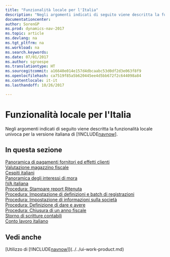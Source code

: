 ```yaml
---
title: "Funzionalità locale per l'Italia"
description: "Negli argomenti indicati di seguito viene descritta la funzionalità locale nella versione italiana di [!INCLUDE[navnow](../../includes/navnow_md.md)]."
documentationcenter: 
author: SorenGP
ms.prod: dynamics-nav-2017
ms.topic: article
ms.devlang: na
ms.tgt_pltfrm: na
ms.workload: na
ms.search.keywords: 
ms.date: 07/01/2017
ms.author: sgroespe
ms.translationtype: HT
ms.sourcegitcommit: a16640e014e157d4dbcaabc53d0df2d3e063f8f9
ms.openlocfilehash: ca7519f85a5b620445ee4d5bb672f2c644098a84
ms.contentlocale: it-it
ms.lasthandoff: 10/26/2017

---
```

# <a name="italy-local-functionality"></a>Funzionalità locale per l'Italia
Negli argomenti indicati di seguito viene descritta la funzionalità locale univoca per la versione italiana di [!INCLUDE[navnow](../../includes/navnow_md.md)].  

## <a name="in-this-section"></a>In questa sezione  
  [Panoramica di pagamenti fornitori ed effetti clienti](vendor-payments-and-customer-bills-overview.md)  
  [Valutazione magazzino fiscale](fiscal-inventory-valuation.md)  
  [Cespiti italiani](italian-fixed-assets.md)  
  [Panoramica degli interessi di mora](interest-on-arrears-overview.md)  
  [IVA italiana](italian-vat.md)  
  [Procedura: Stampare report Ritenuta](how-to-print-withholding-tax-reports.md)  
  [Procedura: Impostazione di definizioni e batch di registrazioni](how-to-set-up-journal-templates-and-batches.md)  
  [Procedura: Impostazione di informazioni sulla società](how-to-set-up-company-information.md)  
  [Procedura: Definizione di dare e avere](how-to-define-debit-and-credit-amounts.md)  
  [Procedura: Chiusura di un anno fiscale](how-to-close-a-fiscal-year.md)  
  [Storno di scritture contabili](reversing-journal-entries.md)  
  [Conto lavoro italiano](italian-subcontracting.md)  

## <a name="see-also"></a>Vedi anche
[Utilizzo di [!INCLUDE[navnow](../../includes/navnow_md.md)]](../../ui-work-product.md)  

